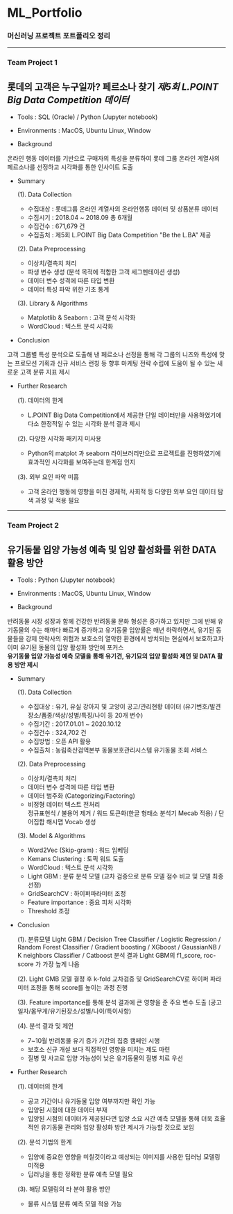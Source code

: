 # ML_Portfolio
### 머신러닝 프로젝트 포트폴리오 정리
***
### Team Project 1
## 롯데의 고객은 누구일까? 페르소나 찾기 _제5회 L.POINT Big Data Competition 데이터_

+ Tools : SQL (Oracle) / Python (Jupyter notebook)
 
+ Environments : MacOS, Ubuntu Linux, Window

+ Background

온라인 행동 데이터를 기반으로 구매자의 특성을 분류하여 롯데 그룹 온라인 계열사의 페르소나를 선정하고 시각화를 통한 인사이트 도출

+ Summary

  (1). Data Collection<br>
    - 수집대상 : 롯데그룹 온라인 계열사의 온라인행동 데이터 및 상품분류 데이터<br>
    - 수집시기 : 2018.04 ~ 2018.09 총 6개월<br>
    - 수집건수 : 671,679 건<br>
    - 수집출처 : 제5회 L.POINT Big Data Competition "Be the L.BA" 제공<br>
   
   (2). Data Preprocessing<br>
    - 이상치/결측치 처리<br>
    - 파생 변수 생성 (분석 목적에 적합한 고객 세그멘테이션 생성)<br>
    - 데이터 변수 성격에 따른 타입 변환<br>
    - 데이터 특성 파악 위한 기초 통계<br>

  (3). Library & Algorithms<br>
    - Matplotlib & Seaborn : 고객 분석 시각화<br>
    - WordCloud : 텍스트 분석 시각화<br>

+ Conclusion

고객 그룹별 특성 분석으로 도출해 낸 페르소나 선정을 통해 각 그룹의 니즈와 특성에 맞는 프로모션 기획과 신규 서비스 런칭 등 향후 마케팅 전략 수립에 도움이 될 수 있는 새로운 고객 분류 지표 제시
  
+ Further Research

  (1). 데이터의 한계<br>
    -	L.POINT Big Data Competition에서 제공한 단일 데이터만을 사용하였기에 다소 한정적일 수 있는 시각화 분석 결과 제시<br>

  (2). 다양한 시각화 패키지 미사용<br>
    -	Python의 matplot 과 seaborn 라이브러리만으로 프로젝트를 진행하였기에 효과적인 시각화를 보여주는데 한계점 인지<br>

  (3). 외부 요인 파악 미흡<br>
    - 고객 온라인 행동에 영향을 미친 경제적, 사회적 등 다양한 외부 요인 데이터 탐색 과정 및 적용 필요<br>

***
### Team Project 2
## 유기동물 입양 가능성 예측 및 입양 활성화를 위한 DATA 활용 방안

+ Tools : Python (Jupyter notebook)
 
+ Environments : MacOS, Ubuntu Linux, Window

+ Background

반려동물 시장 성장과 함께 건강한 반려동물 문화 형성은 증가하고 있지만 그에 반해 유기동물의 수는 해마다 빠르게 증가하고 유기동물 입양률은 매년 하락하면서, 유기된 동물들을 강제 안락사의 위험과 보호소의 열악한 환경에서 방치되는 현실에서 보호하고자 이미 유기된 동물의 입양 활성화 방안에 포커스<br>             **유기동물 입양 가능성 예측 모델을 통해 유기견, 유기묘의 입양 활성화 제언 및 DATA 활용 방안 제시**

+ Summary

  (1). Data Collection<br>
    - 수집대상 : 유기, 유실 강아지 및 고양이 공고/관리현황 데이터 (유기번호/발견장소/품종/색상/성별/특징/나이 등 20개 변수)<br>
    - 수집기간 : 2017.01.01 ~ 2020.10.12<br>
    - 수집건수 : 324,702 건<br>
    - 수집방법 : 오픈 API 활용<br>
    - 수집출처 : 농림축산검역본부 동물보호관리시스템 유기동물 조회 서비스<br>

  (2). Data Preprocessing<br>
    - 이상치/결측치 처리<br>
    - 데이터 변수 성격에 따른 타입 변환<br>
    - 데이터 범주화 (Categorizing/Factoring)<br>
    - 비정형 데이터 텍스트 전처리<br>
      정규표현식 / 불용어 제거 / 워드 토큰화(한글 형태소 분석기 Mecab 적용) / 단어집합 해시맵 Vocab 생성<br>

  (3). Model & Algorithms<br>
    - Word2Vec (Skip-gram) : 워드 임베딩<br>
    - Kemans Clustering : 토픽 워드 도출<br>
    - WordCloud : 텍스트 분석 시각화<br>
    - Light GBM : 분류 분석 모델 (교차 검증으로 분류 모델 점수 비교 및 모델 최종 선정)<br>
    - GridSearchCV : 하이퍼파라미터 조정<br>
    - Feature importance : 중요 피처 시각화<br>
    - Threshold 조정<br>

+ Conclusion

  (1). 분류모델 Light GBM / Decision Tree Classifier / Logistic Regression / Random Forest Classifier / Gradient boosting / XGboost / GaussianNB / K neighbors Classifier / Catboost 분석 결과 Light GBM의 f1_score, roc-score 가 가장 높게 나옴<br>
  
  (2). Light GMB 모델 결정 후 k-fold 교차검증 및 GridSearchCV로 하이퍼 파라미터 조정을 통해 score를 높이는 과정 진행<br>
  
  (3). Feature importance를 통해 분석 결과에 큰 영향을 준 주요 변수 도출 (공고일자/몸무게/유기된장소/성별/나이/특이사항)<br>
  
  (4). 분석 결과 및 제언<br>
    - 7~10월 반려동물 유기 증가 기간의 집중 캠페인 시행<br>
    - 보호소 신규 개설 보다 직접적인 영향을 미치는 제도 마련<br>
    - 질병 및 사고로 입양 가능성이 낮은 유기동물의 질병 치료 우선<br>
 
+ Further Research

  (1). 데이터의 한계<br>
    - 공고 기간이나 유기동물 입양 여부까지만 확인 가능<br>
    - 입양된 시점에 대한 데이터 부재<br>
    - 입양된 시점의 데이터가 제공된다면 입양 소요 시간 예측 모델을 통해 더욱 효율적인 유기동물 관리와 입양 활성화 방안 제시가 가능할 것으로 보임<br>

  (2). 분석 기법의 한계<br>
    - 입양에 중요한 영향을 미칠것이라고 예상되는 이미지를 사용한 딥러닝 모델링 미적용<br>
    - 딥러닝을 통한 정확한 분류 예측 모델 필요<br>

  (3). 해당 모델링의 타 분야 활용 방안<br>
    - 물류 시스템 분류 예측 모델 적용 가능<br>
